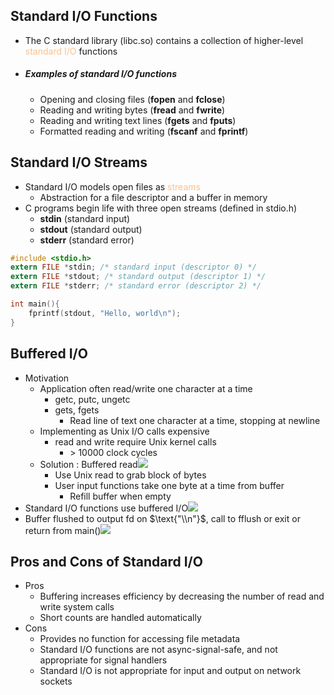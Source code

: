 ## Standard I/O Functions
- The C standard library ($\text{libc.so}$) contains a collection of higher-level <font color="#fac08f">standard I/O</font> functions
- ##### Examples of standard I/O functions
	- Opening and closing files (**fopen** and **fclose**)
	- Reading and writing bytes (**fread** and **fwrite**)
	- Reading and writing text lines (**fgets** and **fputs**)
	- Formatted reading and writing (**fscanf** and **fprintf**)
## Standard I/O Streams
- Standard I/O models open files as <font color="#fac08f">streams</font>
	- Abstraction for a file descriptor and a buffer in memory
- C programs begin life with three open streams (defined in $\text{stdio.h}$)
	- **stdin** (standard input)
	- **stdout** (standard output)
	- **stderr** (standard error)
```c
#include <stdio.h>
extern FILE *stdin; /* standard input (descriptor 0) */
extern FILE *stdout; /* standard output (descriptor 1) */
extern FILE *stderr; /* standard error (descriptor 2) */

int main(){
	fprintf(stdout, "Hello, world\n");
}
```
## Buffered I/O
- Motivation
	- Application often read/write one character at a time
		- $\text{getc, putc, ungetc}$
		- $\text{gets, fgets}$
			- Read line of text one character at a time, stopping at newline
	- Implementing as Unix I/O calls expensive
		- $\text{read}$ and $\text{write}$ require Unix kernel calls
			- \> 10000 clock cycles
	- Solution : Buffered read![](https://i.imgur.com/vvs69P6.png)
		- Use Unix $\text{read}$ to grab block of bytes 
		- User input functions take one byte at a time from buffer
			- Refill buffer when empty
- Standard I/O functions use buffered I/O![](https://i.imgur.com/44zxqGv.png)
- Buffer flushed to output fd on $\text{"\\n"}$, call to $\text{fflush}$ or $\text{exit}$ or return from $\text{main()}$![](https://i.imgur.com/AX8RxHG.png)
## Pros and Cons of Standard I/O
- Pros
	- Buffering increases efficiency by decreasing the number of read and write system calls
	- Short counts are handled automatically
- Cons
	- Provides no function for accessing file metadata
	- Standard I/O functions are not async-signal-safe, and not appropriate for signal handlers
	- Standard I/O is not appropriate for input and output on network sockets